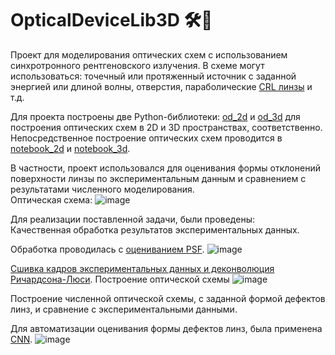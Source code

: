 # OpticalDeviceLib3D 🛠️🔦

Проект для моделирования оптических схем с использованием синхротронного рентгеновского излучения.
В схеме могут использоваться: точечный или протяженный источник с заданной энергией или длиной волны, отверстия, параболические [CRL линзы](https://en.wikipedia.org/wiki/Compound_refractive_lens) и т.д.  

Для проекта построены две Python-библиотеки:
[od_2d](https://github.com/mamichberdey/OpticalDeviceLib3D/blob/main/opticaldevicelib_1d.py) и 
[od_3d](https://github.com/mamichberdey/OpticalDeviceLib3D/blob/main/opticaldevicelib_2d.py)
для построения оптических схем в 2D и 3D пространствах, соответственно. Непосредственное построение оптических схем проводится в
[notebook_2d](https://github.com/mamichberdey/OpticalDeviceLib3D/blob/main/test_1d.ipynb) и [notebook_3d](https://github.com/mamichberdey/OpticalDeviceLib3D/blob/main/test_2d.ipynb).

В частности, проект использовался для оценивания формы отклонений поверхности линзы по экспериментальным данным и сравнением с результатами численного моделирования.  
Оптическая схема:
![image](https://github.com/user-attachments/assets/1ff41fb2-f32c-4329-9779-a010486bfca5)



Для реализации поставленной задачи, были проведены:  
Качественная обработка результатов экспериментальных данных. 

Обработка проводилась с [оцениванием PSF](https://github.com/mamichberdey/OpticalDeviceLib3D/tree/main/PSF_ESTIMATOR).
![image](https://github.com/user-attachments/assets/4463d0fe-d073-431a-b575-0755c654a37d)

[Сшивка кадров экспериментальных данных и деконволюция Ричардсона-Люси](https://github.com/mamichberdey/OpticalDeviceLib3D/tree/main/FRAMES_PREPROCESSING). 
Построение оптической схемы 
![image](https://github.com/user-attachments/assets/e2a2bf4f-baa7-4451-b7eb-17b7bb4b3278)

Построение численной оптической схемы, с заданной формой дефектов линз, и сравнение с экспериментальными данными.

Для автоматизации оценивания формы дефектов линз, была применена [CNN](https://github.com/mamichberdey/OpticalDeviceLib3D/tree/main/CNN_PROJECT).
![image](https://github.com/user-attachments/assets/54a63a14-30ef-4673-b7c9-40d82ee50eb4)

